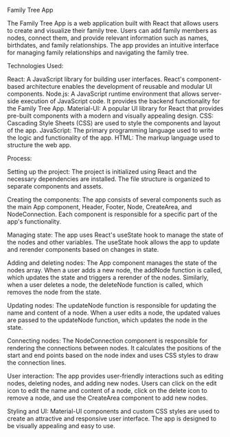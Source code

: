 Family Tree App

The Family Tree App is a web application built with React that allows users to create and visualize their family tree. Users can add family members as nodes, connect them, and provide relevant information such as names, birthdates, and family relationships. The app provides an intuitive interface for managing family relationships and navigating the family tree.

Technologies Used:

React: A JavaScript library for building user interfaces. React's component-based architecture enables the development of reusable and modular UI components.
Node.js: A JavaScript runtime environment that allows server-side execution of JavaScript code. It provides the backend functionality for the Family Tree App.
Material-UI: A popular UI library for React that provides pre-built components with a modern and visually appealing design.
CSS: Cascading Style Sheets (CSS) are used to style the components and layout of the app.
JavaScript: The primary programming language used to write the logic and functionality of the app.
HTML: The markup language used to structure the web app.

Process:

Setting up the project: The project is initialized using React and the necessary dependencies are installed. The file structure is organized to separate components and assets.

Creating the components: The app consists of several components such as the main App component, Header, Footer, Node, CreateArea, and NodeConnection. Each component is responsible for a specific part of the app's functionality.

Managing state: The app uses React's useState hook to manage the state of the nodes and other variables. The useState hook allows the app to update and rerender components based on changes in state.

Adding and deleting nodes: The App component manages the state of the nodes array. When a user adds a new node, the addNode function is called, which updates the state and triggers a rerender of the nodes. Similarly, when a user deletes a node, the deleteNode function is called, which removes the node from the state.

Updating nodes: The updateNode function is responsible for updating the name and content of a node. When a user edits a node, the updated values are passed to the updateNode function, which updates the node in the state.

Connecting nodes: The NodeConnection component is responsible for rendering the connections between nodes. It calculates the positions of the start and end points based on the node index and uses CSS styles to draw the connection lines.

User interaction: The app provides user-friendly interactions such as editing nodes, deleting nodes, and adding new nodes. Users can click on the edit icon to edit the name and content of a node, click on the delete icon to remove a node, and use the CreateArea component to add new nodes.

Styling and UI: Material-UI components and custom CSS styles are used to create an attractive and responsive user interface. The app is designed to be visually appealing and easy to use.
